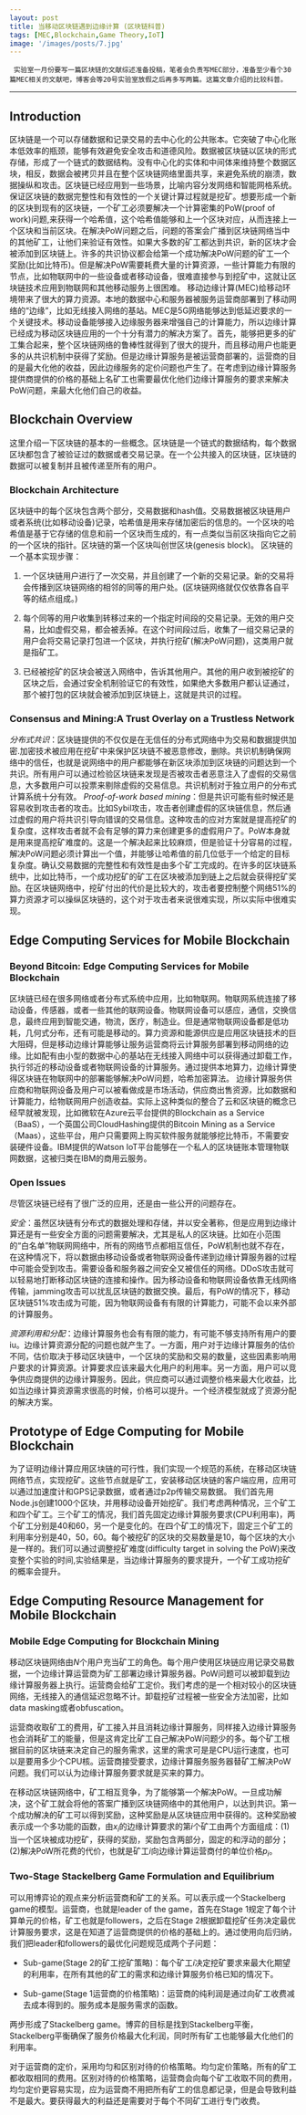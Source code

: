 ```yaml
---
layout: post
title: 当移动区块链遇到边缘计算 (区块链科普)
tags: [MEC,Blockchain,Game Theory,IoT]
image: '/images/posts/7.jpg'
---
```



     实验室一月份要写一篇区块链的文献综述准备投稿，笔者会负责写MEC部分，准备至少看个30篇MEC相关的文献吧，博客会等20号实验室放假之后再多写两篇。这篇文章介绍的比较科普。
 
 
 <hr>
 
## Introduction
  区块链是一个可以存储数据和记录交易的去中心化的公共账本。它突破了中心化账本低效率的瓶颈，能够有效避免安全攻击和道德风险。数据被区块链以区块的形式存储，形成了一个链式的数据结构。没有中心化的实体和中间体来维持整个数据区块，相反，数据会被拷贝并且在整个区块链网络里面共享，来避免系统的崩溃，数据操纵和攻击。区块链已经应用到一些场景，比喻内容分发网络和智能网格系统。
   保证区块链的数据完整性和有效性的一个关键计算过程就是挖矿。想要形成一个新的区块到现有的区块链，一个矿工必须要解决一个计算密集的PoW(proof of work)问题,来获得一个哈希值，这个哈希值能够和上一个区块对应，从而连接上一个区块和当前区块。在解决PoW问题之后，问题的答案会广播到区块链网络当中的其他矿工，让他们来验证有效性。如果大多数的矿工都达到共识，新的区块才会被添加到区块链上。许多的共识协议都会给第一个成功解决PoW问题的矿工一个奖励(比如比特币)。但是解决PoW需要耗费大量的计算资源，一些计算能力有限的节点，比如物联网中的一些设备或者移动设备，很难直接参与到挖矿中，这就让区块链技术应用到物联网和其他移动服务上很困难。
    移动边缘计算(MEC)给移动环境带来了很大的算力资源。本地的数据中心和服务器被服务运营商部署到了移动网络的“边缘”，比如无线接入网络的基站。MEC是5G网络能够达到低延迟要求的一个关键技术。移动设备能够接入边缘服务器来增强自己的计算能力，所以边缘计算已经成为移动区块链应用的一个十分有潜力的解决方案了。首先，能够把更多的矿工集合起来，整个区块链网络的鲁棒性就得到了很大的提升，而且移动用户也能更多的从共识机制中获得了奖励。但是边缘计算服务是被运营商部署的，运营商的目的是最大化他的收益，因此边缘服务的定价问题也产生了。在考虑到边缘计算服务提供商提供的价格的基础上名矿工也需要最优化他们边缘计算服务的要求来解决PoW问题，来最大化他们自己的收益。

## Blockchain Overview

这里介绍一下区块链的基本的一些概念。区块链是一个链式的数据结构，每个数据区块都包含了被验证过的数据或者交易记录。在一个公共接入的区块链，区块链的数据可以被复制并且被传递至所有的用户。

### Blockchain Architecture

区块链中的每个区块包含两个部分，交易数据和hash值。交易数据被区块链用户或者系统(比如移动设备)记录，哈希值是用来存储加密后的信息的。一个区块的哈希值是基于它存储的信息和前一个区块而生成的，有一点类似当前区块指向它之前的一个区块的指针。区块链的第一个区块叫创世区块(genesis block)。
区块链的一个基本实现步骤：

1. 一个区块链用户进行了一次交易，并且创建了一个新的交易记录。新的交易将会传播到区块链网络的相邻的同等的用户处。(区块链网络就仅仅依靠各自平等的结点组成。)

2. 每个同等的用户收集到转移过来的一个指定时间段的交易记录。无效的用户交易，比如虚假交易，都会被丢掉。在这个时间段过后，收集了一组交易记录的用户会将交易记录打包进一个区块，并执行挖矿(解决PoW问题)，这类用户就是指矿工。

3. 已经被挖矿的区块会被送入网络中，告诉其他用户。其他的用户收到被挖矿的区块之后，会通过安全机制验证它的有效性，如果绝大多数用户都认证通过，那个被打包的区块就会被添加到区块链上，这就是共识的过程。

### Consensus and Mining:A Trust Overlay on a Trustless Network

*分布式共识*：区块链提供的不仅仅是在无信任的分布式网络中为交易和数据提供加密.加密技术被应用在挖矿中来保护区块链不被恶意修改，删除。共识机制确保网络中的信任，也就是说网络中的用户都能够在新区块添加到区块链的问题达到一个共识。所有用户可以通过检验区块链来发现是否被攻击者恶意注入了虚假的交易信息，大多数用户可以投票来剔除虚假的交易信息。共识机制对于独立用户的分布式计算系统十分有效。
*Proof-of-work based mining*：但是共识可能有些时候还是容易收到攻击者的攻击。比如Sybil攻击，攻击者创建虚假的区块链信息，然后通过虚假的用户将共识引导向错误的交易信息。这种攻击的应对方案就是提高挖矿的复杂度，这样攻击者就不会有足够的算力来创建更多的虚假用户了。PoW本身就是用来提高挖矿难度的。这是一个解决起来比较麻烦，但是验证十分容易的过程，解决PoW问题必须计算出一个值，并能够让哈希值的前几位低于一个给定的目标复杂度。确认交易数据的完整性和有效性是由多个矿工完成的。在许多的区块链系统中，比如比特币，一个成功挖矿的矿工在区块被添加到链上之后就会获得挖矿奖励。在区块链网络中，挖矿付出的代价是比较大的，攻击者要控制整个网络51%的算力资源才可以操纵区块链的，这个对于攻击者来说很难实现，所以实际中很难实现。

## Edge Computing Services for Mobile Blockchain

### Beyond Bitcoin: Edge Computing Services for Mobile Blockchain

区块链已经在很多网络或者分布式系统中应用，比如物联网。物联网系统连接了移动设备，传感器，或者一些其他的联网设备。物联网设备可以感应，通信，交换信息，最终应用到智能交通，物流，医疗，制造业。但是通常物联网设备都是低功耗，几何式分布，还有可能是移动的。算力资源和能源供应是应用区块链技术的巨大阻碍，但是移动边缘计算能够让服务运营商将云计算服务部署到移动网络的边缘。比如配有由小型的数据中心的基站在无线接入网络中可以获得通过卸载工作，执行邻近的移动设备或者物联网设备的计算服务。通过提供本地算力，边缘计算使得区块链在物联网中的部署能够解决PoW问题，哈希加密算法。
    边缘计算服务供应商和物联网设备及用户可以被看做成是市场活动，供应商出售资源，比如数据和计算能力，给物联网用户创造收益。实际上这种类似的整合了云和区块链的概念已经早就被发现，比如微软在Azure云平台提供的Blockchain as a Service（BaaS），一个英国公司CloudHashing提供的Bitcoin Mining as a Service（Maas），这些平台，用户只需要网上购买软件服务就能够挖比特币，不需要安装硬件设备。IBM提供的Watson IoT平台能够在一个私人的区块链账本管理物联网数据，这被归类在IBM的商用云服务。

### Open Issues

尽管区块链已经有了很广泛的应用，还是由一些公开的问题存在。

*安全*：虽然区块链有分布式的数据处理和存储，并以安全著称，但是应用到边缘计算还是有一些安全方面的问题需要解决，尤其是私人的区块链。比如在小范围的“白名单”物联网网络中，所有的网络节点都相互信任，PoW机制也就不存在，在这种情况下，将以数据由移动设备或者物联网设备传递到边缘计算服务器的过程中可能会受到攻击。需要设备和服务器之间安全又被信任的网络。DDoS攻击就可以轻易地打断移动区块链的连接和操作。因为移动设备和物联网设备依靠无线网络传输，jamming攻击可以扰乱区块链的数据交换。最后，有PoW的情况下，移动区块链51%攻击成为可能，因为物联网设备有有限的计算能力，可能不会以来外部的计算服务。

*资源利用和分配*：边缘计算服务也会有有限的能力，有可能不够支持所有用户的要iu。边缘计算资源分配的问题也就产生了。一方面，用户对于边缘计算服务的估价不同，估价取决于移动区块链中，一个区块的奖励和交易的数量，这些因素影响用户要求的计算资源。计算要求应该来最大化用户的利用率。另一方面，用户可以竞争供应商提供的边缘计算服务。因此，供应商可以通过调整价格来最大化收益，比如当边缘计算资源需求很高的时候，价格可以提升。一个经济模型就成了资源分配的解决方案。

## Prototype of Edge Computing for Mobile Blockchain
为了证明边缘计算应用区块链的可行性，我们实现一个规范的系统，在移动区块链网络节点，实现挖矿。这些节点就是矿工，安装移动区块链的客户端应用，应用可以通过加速度计和GPS记录数据，或者通过p2p传输交易数据。 
  我们首先用Node.js创建1000个区块，并用移动设备开始挖矿。我们考虑两种情况，三个矿工和四个矿工。三个矿工的情况，我们首先固定边缘计算服务要求(CPU利用率)，两个矿工分别是40和60，另一个是变化的。在四个矿工的情况下，固定三个矿工的利用率分别是40，50，60。每个被挖矿的区块的交易数量是10，每个区块的大小是一样的。我们可以通过调整挖矿难度(difficulty target in solving the PoW)来改变整个实验的时间,实验结果是，当边缘计算服务的要求提升，一个矿工成功挖矿的概率会提升。
  

## Edge Computing Resource Management for Mobile Blockchain

### Mobile Edge Computing for Blockchain Mining

移动区块链网络由$N$个用户充当矿工的角色。每个用户使用区块链应用记录交易数据，一个边缘计算运营商为矿工部署边缘计算服务器。PoW问题可以被卸载到边缘计算服务器上执行。运营商会给矿工定价。我们考虑的是一个相对较小的区块链网络，无线接入的通信延迟忽略不计。卸载挖矿过程被一些安全方法加密，比如data masking或者obfuscation。

运营商收取矿工的费用，矿工接入并且消耗边缘计算服务，同样接入边缘计算服务也会消耗矿工的能量，但是这肯定比矿工自己解决PoW问题少的多。每个矿工根据目前的区块链来决定自己的服务需求，这里的需求可是是CPU运行速度，也可以是要用多少个CPU核。运营商接受要求，边缘计算服务服务器替矿工解决PoW问题。我们可以认为边缘计算服务要求就是买来的算力。

在移动区块链网络中，矿工相互竞争，为了能够第一个解决PoW。一旦成功解决，这个矿工就会将他的答案广播到区块链网络中的其他用户，以达到共识。第一个成功解决的矿工可以得到奖励，这种奖励是从区块链应用中获得的。这种奖励被表示成一个多功能的函数，由$x_i$的边缘计算要求的第$i$个矿工由两个方面组成：(1)当一个区块被成功挖矿，获得的奖励，奖励包含两部分，固定的和浮动的部分；(2)解决PoW所花费的代价，也就是矿工$i$向边缘计算运营商付的单位价格$p_i$。

### Two-Stage Stackelberg Game Formulation and Equilibrium
可以用博弈论的观点来分析运营商和矿工的关系。可以表示成一个Stackelberg game的模型。运营商，也就是leader of the game，首先在Stage 1规定了每个计算单元的价格，矿工也就是followers，之后在Stage 2根据卸载挖矿任务决定最优计算服务要求，这是在知道了运营商提供的价格的基础上的。通过使用向后归纳，我们把leader和followers的最优化问题规范成两个子问题：

- Sub-game(Stage 2的矿工挖矿策略)：每个矿工$i$决定挖矿要求来最大化期望的利用率，在所有其他的矿工的需求和边缘计算服务价格已知的情况下。

- Sub-game(Stage 1运营商的价格策略)：运营商的纯利润是通过向矿工收费减去成本得到的。服务成本是服务需求的函数。

两步形成了Stackelberg game。博弈的目标是找到Stackelberg平衡，Stackelberg平衡确保了服务价格最大化利润，同时所有矿工也能够最大化他们的利用率。

对于运营商的定价，采用均匀和区别对待的价格策略。均匀定价策略，所有的矿工都收取相同的费用。区别对待的价格策略，运营商会向每个矿工收取不同的费用，均匀定价更容易实现，应为运营商不用把所有矿工的信息都记录，但是会导致利益不是最大。要获得最大的利益还是需要对于每个不同矿工进行专门收费。















